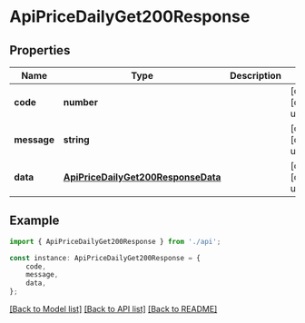 # ApiPriceDailyGet200Response


## Properties

Name | Type | Description | Notes
------------ | ------------- | ------------- | -------------
**code** | **number** |  | [optional] [default to undefined]
**message** | **string** |  | [optional] [default to undefined]
**data** | [**ApiPriceDailyGet200ResponseData**](ApiPriceDailyGet200ResponseData.md) |  | [optional] [default to undefined]

## Example

```typescript
import { ApiPriceDailyGet200Response } from './api';

const instance: ApiPriceDailyGet200Response = {
    code,
    message,
    data,
};
```

[[Back to Model list]](../README.md#documentation-for-models) [[Back to API list]](../README.md#documentation-for-api-endpoints) [[Back to README]](../README.md)

